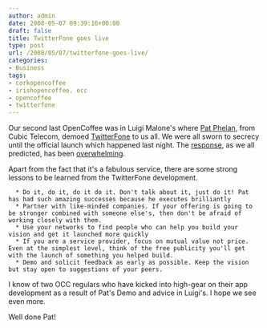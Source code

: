 ```yaml
---
author: admin
date: 2008-05-07 09:39:16+00:00
draft: false
title: TwitterFone goes live
type: post
url: /2008/05/07/twitterfone-goes-live/
categories:
- Business
tags:
- corkopencoffee
- irishopencoffee. occ
- opencoffee
- twitterfone
---
```


Our second last OpenCoffee was in Luigi Malone's where [Pat Phelan](http://patphelan.net/twitterfone-launches-speak-your-tweets/), from Cubic Telecom, demoed [TwitterFone](http://www.twitterfone.com/) to us all. We were all sworn to secrecy until the official launch which happened last night. The [response](http://twitter.com/patphelan/statuses/805054098), as we all predicted, has been [overwhelming](http://www.techcrunch.com/2008/05/06/use-twitterfone-for-easy-voice-to-text-on-twitter/).

Apart from the fact that it's a fabulous service, there are some strong lessons to be learned from the TwitterFone development.



	  * Do it, do it, do it do it. Don't talk about it, just do it! Pat has had such amazing successes because he executes brilliantly
	  * Partner with like-minded companies. If your offering is going to be stronger combined with someone else's, then don't be afraid of working closely with them.
	  * Use your networks to find people who can help you build your vision and get it launched more quickly
	  * If you are a service provider, focus on mutual value not price. Even at the simplest level, think of the free publicity you'll get with the launch of something you helped build.
	  * Demo and solicit feedback as early as possible. Keep the vision but stay open to suggestions of your peers.

I know of two OCC regulars who have kicked into high-gear on their app development as a result of Pat's Demo and advice in Luigi's. I hope we see even more.

Well done Pat!
